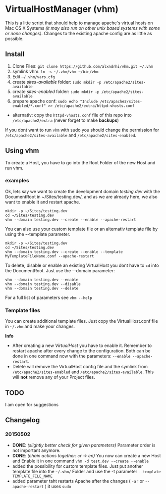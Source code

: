 # VirtualHostManager (vhm)

This is a litte script that should help to manage apache's virtual hosts on Mac OS X Systems _(it may also run on other unix based systems with some or none changes)_.
Changes to the existing apache config are as little as possible.

## Install

1. Clone Files: ```git clone https://github.com/alxndrhi/vhm.git ~/.vhm```
2. symlink vhm: ```ln -s ~/.vhm/vhm ~/bin/vhm```
3. Edit ```~/.vhm/vars.cfg```
4. create _sites-available_ folder: ```sudo mkdir -p /etc/apache2/sites-available```
5. create _sites-enabled_ folder: ```sudo mkdir -p /etc/apache2/sites-available```
6. prepare apache conf: ```sudo echo "Include /etc/apache2/sites-enabled/*.conf" >> /etc/apache2/extra/httpd-vhosts.conf```
  * alternativ: copy the ```httpd-vhosts.conf``` file of this repo into ```/etc/apache2/extra``` (never forget to make **backups**)

If you dont want to run ```vhm``` with sudo you should change the permission for ```/etc/apache2/sites-available``` and ```/etc/apache2/sites-enabled```.

## Using vhm

To create a Host, you have to go into the Root Folder of the new Host and run vhm.

### examples

Ok, lets say we want to create the development domain _testing.dev_ with the DocumentRoot in ~/Sites/testing.dev/, 
and as we are already here, we also want to enable it and restart apache.

```
mkdir -p ~/Sites/testing.dev
cd ~/Sites/testing.dev
vhm --domain testing.dev --create --enable --apache-restart
```

You can also use your custom template file or an alternativ template file by using the --template parameter. 

```
mkdir -p ~/Sites/testing.dev
cd ~/Sites/testing.dev
vhm --domain testing.dev --create --enable --template MyTemplateFileName.conf --apache-restart
```

To delete, disable or enable an existing VirtualHost you dont have to ```cd``` into the DocumentRoot. Just use the --domain parameter:

```
vhm --domain testing.dev --enable
vhm --domain testing.dev --disable
vhm --domain testing.dev --delete
```

For a full list of parameters see ```vhm --help```

### Template files
You can create additional template files. Just copy the VirtualHost.conf file in ```~/.vhm``` and make your changes.

**Info**

* After creating a new _VirtualHost_ you have to enable it. Remember to restart apache after every change to the configuration. Both can be done in one command now with the parameters: ```--enable --apache-restart```.
* Delete will remove the VirtualHost config file and the symlink from ```/etc/apache2/sites-enabled``` and ```/etc/apache2/sites-available```. This will **not** remove any of your Project files.

## TODO
I am open for suggestions

## Changelog

### 20150502
* **DONE**: _(slightly better check for given parameters)_ Parameter order is not important anymore.
* **DONE**: _(chain actions together: cr -> en)_ You now can create a new Host and Enable it in one command ```vhm -d test.dev --create --enable```
* added the possibility for custom template files. Just put another template file into the ```~/.vhm/``` Folder and use the -t parameter ```--template TEMPLATE_FILE_NAME```
* added parameter taht restarts Apache after the changes ( ```-ar``` or ```--apache-restart``` ) it uses ```sudo```
